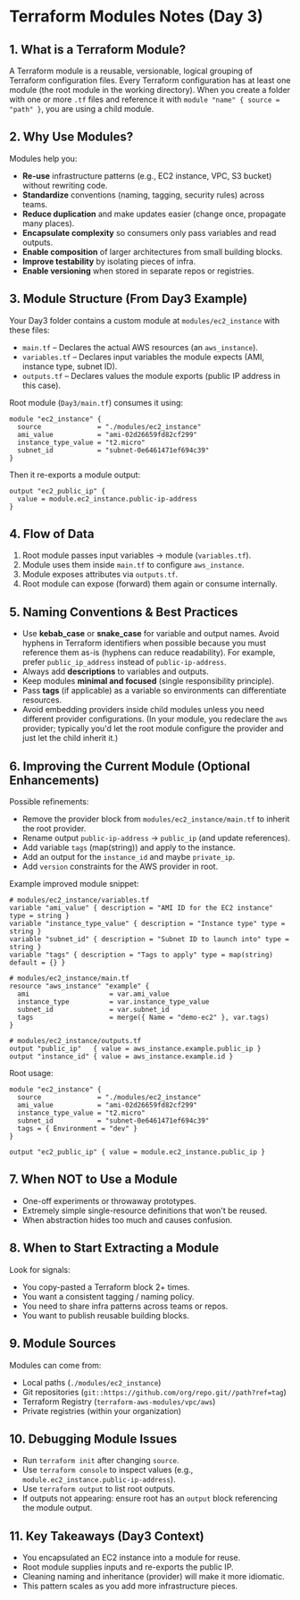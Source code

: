 # Terraform Modules Notes (Day 3)

## 1. What is a Terraform Module?
A Terraform module is a reusable, versionable, logical grouping of Terraform configuration files. Every Terraform configuration has at least one module (the root module in the working directory). When you create a folder with one or more `.tf` files and reference it with `module "name" { source = "path" }`, you are using a child module.

## 2. Why Use Modules?
Modules help you:
- **Re-use** infrastructure patterns (e.g., EC2 instance, VPC, S3 bucket) without rewriting code.
- **Standardize** conventions (naming, tagging, security rules) across teams.
- **Reduce duplication** and make updates easier (change once, propagate many places).
- **Encapsulate complexity** so consumers only pass variables and read outputs.
- **Enable composition** of larger architectures from small building blocks.
- **Improve testability** by isolating pieces of infra.
- **Enable versioning** when stored in separate repos or registries.

## 3. Module Structure (From Day3 Example)
Your Day3 folder contains a custom module at `modules/ec2_instance` with these files:
- `main.tf` – Declares the actual AWS resources (an `aws_instance`).
- `variables.tf` – Declares input variables the module expects (AMI, instance type, subnet ID).
- `outputs.tf` – Declares values the module exports (public IP address in this case).

Root module (`Day3/main.tf`) consumes it using:
```
module "ec2_instance" {
  source              = "./modules/ec2_instance"
  ami_value           = "ami-02d26659fd82cf299"
  instance_type_value = "t2.micro"
  subnet_id           = "subnet-0e6461471ef694c39"
}
```

Then it re-exports a module output:
```
output "ec2_public_ip" {
  value = module.ec2_instance.public-ip-address
}
```

## 4. Flow of Data
1. Root module passes input variables → module (`variables.tf`).
2. Module uses them inside `main.tf` to configure `aws_instance`.
3. Module exposes attributes via `outputs.tf`.
4. Root module can expose (forward) them again or consume internally.

## 5. Naming Conventions & Best Practices
- Use **kebab_case** or **snake_case** for variable and output names. Avoid hyphens in Terraform identifiers when possible because you must reference them as-is (hyphens can reduce readability). For example, prefer `public_ip_address` instead of `public-ip-address`.
- Always add **descriptions** to variables and outputs.
- Keep modules **minimal and focused** (single responsibility principle).
- Pass **tags** (if applicable) as a variable so environments can differentiate resources.
- Avoid embedding providers inside child modules unless you need different provider configurations. (In your module, you redeclare the `aws` provider; typically you'd let the root module configure the provider and just let the child inherit it.)

## 6. Improving the Current Module (Optional Enhancements)
Possible refinements:
- Remove the provider block from `modules/ec2_instance/main.tf` to inherit the root provider.
- Rename output `public-ip-address` → `public_ip` (and update references).
- Add variable `tags` (map(string)) and apply to the instance.
- Add an output for the `instance_id` and maybe `private_ip`.
- Add `version` constraints for the AWS provider in root.

Example improved module snippet:
```
# modules/ec2_instance/variables.tf
variable "ami_value" { description = "AMI ID for the EC2 instance" type = string }
variable "instance_type_value" { description = "Instance type" type = string }
variable "subnet_id" { description = "Subnet ID to launch into" type = string }
variable "tags" { description = "Tags to apply" type = map(string) default = {} }

# modules/ec2_instance/main.tf
resource "aws_instance" "example" {
  ami                    = var.ami_value
  instance_type          = var.instance_type_value
  subnet_id              = var.subnet_id
  tags                   = merge({ Name = "demo-ec2" }, var.tags)
}

# modules/ec2_instance/outputs.tf
output "public_ip"   { value = aws_instance.example.public_ip }
output "instance_id" { value = aws_instance.example.id }
```

Root usage:
```
module "ec2_instance" {
  source              = "./modules/ec2_instance"
  ami_value           = "ami-02d26659fd82cf299"
  instance_type_value = "t2.micro"
  subnet_id           = "subnet-0e6461471ef694c39"
  tags = { Environment = "dev" }
}

output "ec2_public_ip" { value = module.ec2_instance.public_ip }
```

## 7. When NOT to Use a Module
- One-off experiments or throwaway prototypes.
- Extremely simple single-resource definitions that won't be reused.
- When abstraction hides too much and causes confusion.

## 8. When to Start Extracting a Module
Look for signals:
- You copy-pasted a Terraform block 2+ times.
- You want a consistent tagging / naming policy.
- You need to share infra patterns across teams or repos.
- You want to publish reusable building blocks.

## 9. Module Sources
Modules can come from:
- Local paths (`./modules/ec2_instance`)
- Git repositories (`git::https://github.com/org/repo.git//path?ref=tag`)
- Terraform Registry (`terraform-aws-modules/vpc/aws`)
- Private registries (within your organization)

## 10. Debugging Module Issues
- Run `terraform init` after changing `source`.
- Use `terraform console` to inspect values (e.g., `module.ec2_instance.public-ip-address`).
- Use `terraform output` to list root outputs.
- If outputs not appearing: ensure root has an `output` block referencing the module output.

## 11. Key Takeaways (Day3 Context)
- You encapsulated an EC2 instance into a module for reuse.
- Root module supplies inputs and re-exports the public IP.
- Cleaning naming and inheritance (provider) will make it more idiomatic.
- This pattern scales as you add more infrastructure pieces.

